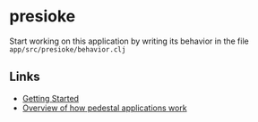 # presioke

Start working on this application by writing its behavior in the file
`app/src/presioke/behavior.clj`

## Links

* [Getting Started](https://github.com/pedestal/pedestal/tree/master/app#usage)
* [Overview of how pedestal applications work](http://pedestal.io/documentation/application-overview/)
